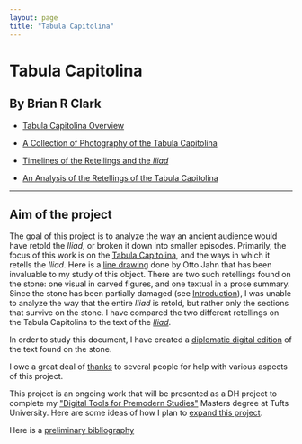 ```yaml
---
layout: page
title: "Tabula Capitolina"
---
```


# Tabula Capitolina

## By Brian R Clark

- [Tabula Capitolina Overview](intro.md)

- [A Collection of Photography of the Tabula Capitolina](images.md)

- [Timelines of the Retellings and the *Iliad*](timeLinePage.md)

- [An Analysis of the Retellings of the Tabula Capitolina](analysisPage.md)


---------

## Aim of the project

The goal of this project is to analyze the way an ancient audience would have retold the *Iliad*, or broken it down into smaller episodes. Primarily, the focus of this work is on the [Tabula Capitolina](http://shot.holycross.edu/eikon/tabulaeiliacae/Capitoline_1.jpg), and the ways in which it retells the *Iliad*. Here is a [line drawing](http://www.mediterranees.net/art_antique/oeuvres/iliaca/images/capitolina1.gif) done by Otto Jahn that has been invaluable to my study of this object. There are two such retellings found on the stone: one visual in carved figures, and one textual in a prose summary. Since the stone has been partially damaged (see [Introduction](intro.md)), I was unable to analyze the way that the entire *Iliad* is retold, but rather only the sections that survive on the stone. I have compared the two different retellings on the Tabula Capitolina to the text of the [*Iliad*](http://www.perseus.tufts.edu/hopper/text?doc=Perseus%3atext%3a1999.01.0134).  

In order to study this document, I have created a [diplomatic digital edition](digitalEditing.md) of the text found on the stone. 

I owe a great deal of [thanks](thanks.md) to several people for help with various aspects of this project.

This project is an ongoing work that will be presented as a DH project to complete my ["Digital Tools for Premodern Studies"](http://ase.tufts.edu/classics/graduate/digitalTools.htm) Masters degree at Tufts University. Here are some ideas of how I plan to [expand this project](continueWork.md). 

Here is a [preliminary bibliography](bibliography.md)
